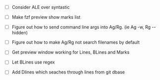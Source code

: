 - [ ] Consider ALE over syntastic

- [ ] Make fzf preview show marks list
- [ ] Figure out how to send command line args into Ag/Rg. (ie Ag -w, Rg --hidden)
- [ ] Figure out how to make Ag/Rg not search filenames by default
- [ ] Get preview window working for Lines, BLines and Marks
- [ ] Let BLines use regex
- [ ] Add Dlines which seaches through lines from git dbase
